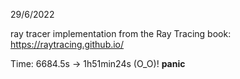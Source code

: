 29/6/2022

ray tracer implementation from the Ray Tracing book: https://raytracing.github.io/

Time: 6684.5s -> 1h51min24s (O_O)! **panic**
